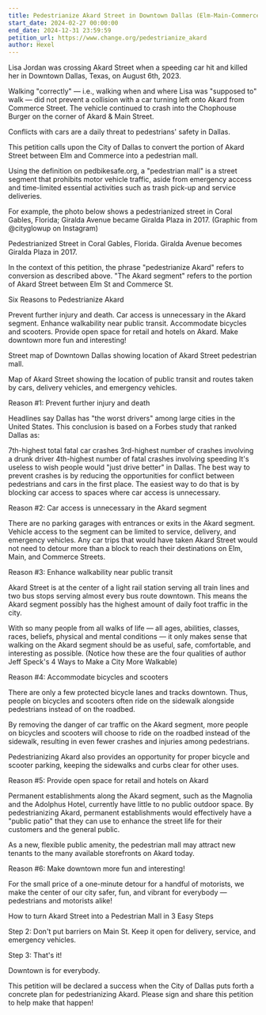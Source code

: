 ```yaml
---
title: Pedestrianize Akard Street in Downtown Dallas (Elm-Main-Commerce)
start_date: 2024-02-27 00:00:00
end_date: 2024-12-31 23:59:59
petition_url: https://www.change.org/pedestrianize_akard
author: Hexel
---
```

Lisa Jordan was crossing Akard Street when a speeding car hit and killed her in Downtown Dallas, Texas, on August 6th, 2023.

Walking "correctly" — i.e., walking when and where Lisa was "supposed to" walk — did not prevent a collision with a car turning left onto Akard from Commerce Street. The vehicle continued to crash into the Chophouse Burger on the corner of Akard & Main Street.

Conflicts with cars are a daily threat to pedestrians' safety in Dallas.

This petition calls upon the City of Dallas to convert the portion of Akard Street between Elm and Commerce into a pedestrian mall.

Using the definition on pedbikesafe.org, a "pedestrian mall" is a street segment that prohibits motor vehicle traffic, aside from emergency access and time-limited essential activities such as trash pick-up and service deliveries.

For example, the photo below shows a pedestrianized street in Coral Gables, Florida; Giralda Avenue became Giralda Plaza in 2017. (Graphic from @cityglowup on Instagram)

Pedestrianized Street in Coral Gables, Florida. Giralda Avenue becomes Giralda Plaza in 2017.
 

 


 

In the context of this petition, the phrase "pedestrianize Akard" refers to conversion as described above. "The Akard segment" refers to the portion of Akard Street between Elm St and Commerce St.

Six Reasons to Pedestrianize Akard

Prevent further injury and death.
Car access is unnecessary in the Akard segment.
Enhance walkability near public transit.
Accommodate bicycles and scooters.
Provide open space for retail and hotels on Akard.
Make downtown more fun and interesting!
 

Street map of Downtown Dallas showing location of Akard Street pedestrian mall.
 

 

Map of Akard Street showing the location of public transit and routes taken by cars, delivery vehicles, and emergency vehicles.
 

Reason #1: Prevent further injury and death

Headlines say Dallas has "the worst drivers" among large cities in the United States. This conclusion is based on a Forbes study that ranked Dallas as:

7th-highest total fatal car crashes
3rd-highest number of crashes involving a drunk driver
4th-highest number of fatal crashes involving speeding
It's useless to wish people would "just drive better" in Dallas. The best way to prevent crashes is by reducing the opportunities for conflict between pedestrians and cars in the first place. The easiest way to do that is by blocking car access to spaces where car access is unnecessary.

Reason #2: Car access is unnecessary in the Akard segment

There are no parking garages with entrances or exits in the
Akard segment. Vehicle access to the segment can be limited to service, delivery, and emergency vehicles. Any car trips that would have taken Akard Street would not need to detour more than a block to reach their destinations on Elm, Main, and Commerce Streets. 

Reason #3: Enhance walkability near public transit

Akard Street is at the center of a light rail station serving all train lines and two bus stops serving almost every bus route downtown. This means the Akard segment possibly has the highest amount of daily foot traffic in the city.

With so many people from all walks of life — all ages, abilities, classes, races, beliefs, physical and mental conditions — it only makes sense that walking on the Akard segment should be as useful, safe, comfortable,  and interesting as possible. (Notice how these are the four qualities of author Jeff Speck's 4 Ways to Make a City More Walkable)

Reason #4: Accommodate bicycles and scooters

There are only a few protected bicycle lanes and tracks downtown. Thus, people on bicycles and scooters often ride on the sidewalk alongside pedestrians instead of on the roadbed.

By removing the danger of car traffic on the Akard segment, more people on bicycles and scooters will choose to ride on the roadbed instead of the sidewalk, resulting in even fewer crashes and injuries among pedestrians. 

Pedestrianizing Akard also provides an opportunity for proper bicycle and scooter parking, keeping the sidewalks and curbs clear for other uses. 

Reason #5: Provide open space for retail and hotels on Akard

Permanent establishments along the Akard segment, such as the Magnolia and the Adolphus Hotel, currently have little to no public outdoor space. By pedestrianizing Akard, permanent establishments would effectively have a "public patio" that they can use to enhance the street life for their customers and the general public.

As a new, flexible public amenity, the pedestrian mall may attract new tenants to the many available storefronts on Akard today.

Reason #6: Make downtown more fun and interesting!

For the small price of a one-minute detour for a handful of motorists, we make the center of our city safer, fun, and vibrant for everybody —  pedestrians and motorists alike!

 

How to turn Akard Street into a Pedestrian Mall in 3 Easy Steps
 

 

 

 

Step 2: Don't put barriers on Main St. Keep it open for delivery, service, and emergency vehicles.
 

 

 

 

Step 3: That's it!
 

 

 

 


 

 

Downtown is for everybody.

This petition will be declared a success when the City of Dallas puts forth a concrete plan for pedestrianizing Akard. Please sign and share this petition to help make that happen!